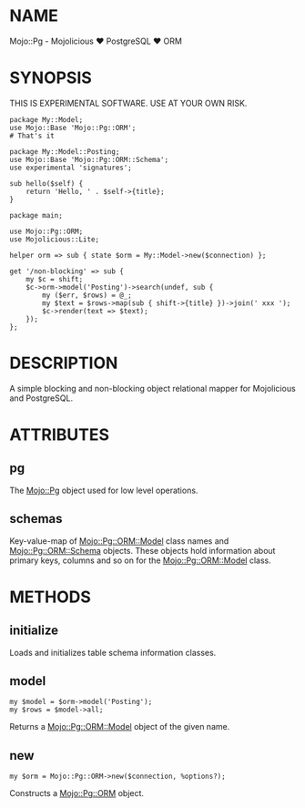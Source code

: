 # NAME

Mojo::Pg - Mojolicious ♥ PostgreSQL ♥ ORM

# SYNOPSIS

THIS IS EXPERIMENTAL SOFTWARE. USE AT YOUR OWN RISK.

    package My::Model;
    use Mojo::Base 'Mojo::Pg::ORM';
    # That's it

    package My::Model::Posting;
    use Mojo::Base 'Mojo::Pg::ORM::Schema';
    use experimental 'signatures';

    sub hello($self) {
        return 'Hello, ' . $self->{title};
    }

    package main;

    use Mojo::Pg::ORM;
    use Mojolicious::Lite;

    helper orm => sub { state $orm = My::Model->new($connection) };

    get '/non-blocking' => sub {
        my $c = shift;
        $c->orm->model('Posting')->search(undef, sub {
            my ($err, $rows) = @_;
            my $text = $rows->map(sub { shift->{title} })->join(' xxx ');
            $c->render(text => $text);
        });
    };

# DESCRIPTION

A simple blocking and non-blocking object relational mapper for Mojolicious
and PostgreSQL.

# ATTRIBUTES

## pg

The [Mojo::Pg](https://metacpan.org/pod/Mojo::Pg) object used for low level operations.

## schemas

Key-value-map of [Mojo::Pg::ORM::Model](https://metacpan.org/pod/Mojo::Pg::ORM::Model) class names and [Mojo::Pg::ORM::Schema](https://metacpan.org/pod/Mojo::Pg::ORM::Schema)
objects. These objects hold information about primary keys, columns and so on for
the [Mojo::Pg::ORM::Model](https://metacpan.org/pod/Mojo::Pg::ORM::Model) class.

# METHODS

## initialize

Loads and initializes table schema information classes.

## model

    my $model = $orm->model('Posting');
    my $rows = $model->all;

Returns a [Mojo::Pg::ORM::Model](https://metacpan.org/pod/Mojo::Pg::ORM::Model) object of the given name.

## new

    my $orm = Mojo::Pg::ORM->new($connection, %options?);

Constructs a [Mojo::Pg::ORM](https://metacpan.org/pod/Mojo::Pg::ORM) object.
